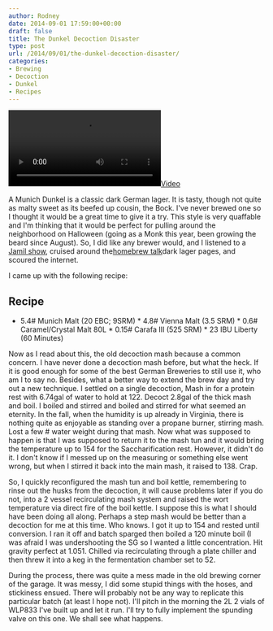 ```yaml
---
author: Rodney
date: 2014-09-01 17:59:00+00:00
draft: false
title: The Dunkel Decoction Disaster
type: post
url: /2014/09/01/the-dunkel-decoction-disaster/
categories:
- Brewing
- Decoction
- Dunkel
- Recipes
---
```


[![](https://smythescottage.files.wordpress.com/2014/09/6e2d0-20140901_110759.mp4)
](https://smythescottage.files.wordpress.com/2014/09/6e2d0-20140901_110759.mp4)

  
A Munich Dunkel is a classic dark German lager. It is tasty, though not quite as malty sweet as its beefed up cousin, the Bock. I've never brewed one so I thought it would be a great time to give it a try. This style is very quaffable and I'm thinking that it would be perfect for pulling around the neighborhood on Halloween (going as a Monk this year, been growing the beard since August). So, I did like any brewer would, and I listened to a [Jamil show](http://thebrewingnetwork.com/shows/The-Jamil-Show), cruised around the[homebrew talk](http://www.homebrewtalk.com/f60/)dark lager pages, and scoured the internet.   
  
I came up with the following recipe:  
## Recipe

  
  * 5.4# Munich Malt (20 EBC; 9SRM)  * 4.8# Vienna Malt (3.5 SRM)  * 0.6# Caramel/Crystal Malt 80L  * 0.15# Carafa III (525 SRM)  * 23 IBU Liberty (60 Minutes)

Now as I read about this, the old decoction mash because a common concern. I have never done a decoction mash before, but what the heck. If it is good enough for some of the best German Breweries to still use it, who am I to say no. Besides, what a better way to extend the brew day and try out a new technique. I settled on a single decoction, Mash in for a protein rest with 6.74gal of water to hold at 122. Decoct 2.8gal of the thick mash and boil. I boiled and stirred and boiled and stirred for what seemed an eternity. In the fall, when the humidity is up already in Virginia, there is nothing quite as enjoyable as standing over a propane burner, stirring mash. Lost a few # water weight during that mash. Now what was supposed to happen is that I was supposed to return it to the mash tun and it would bring the temperature up to 154 for the Saccharification rest. However, it didn't do it. I don't know if I messed up on the measuring or something else went wrong, but when I stirred it back into the main mash, it raised to 138. Crap. 

  
So, I quickly reconfigured the mash tun and boil kettle, remembering to rinse out the husks from the decoction, it will cause problems later if you do not, into a 2 vessel recirculating mash system and raised the wort temperature via direct fire of the boil kettle. I suppose this is what I should have been doing all along. Perhaps a step mash would be better than a decoction for me at this time. Who knows. I got it up to 154 and rested until conversion. I ran it off and batch sparged then boiled a 120 minute boil (I was afraid I was undershooting the SG so I wanted a little concentration. Hit gravity perfect at 1.051. Chilled via recirculating through a plate chiller and then threw it into a keg in the fermentation chamber set to 52. 

  
During the process, there was quite a mess made in the old brewing corner of the garage. It was messy, I did some stupid things with the hoses, and stickiness ensued. There will probably not be any way to replicate this particular batch (at least I hope not). I'll pitch in the morning the 2L 2 vials of WLP833 I've built up and let it run. I'll try to fully implement the spunding valve on this one. We shall see what happens.

  
  

